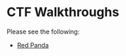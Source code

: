 # CTF Walkthroughs

Please see the following:

- [Red Panda](https://timboinspace.github.io/ctf-walkthrough/red-panda/walkthrough)

